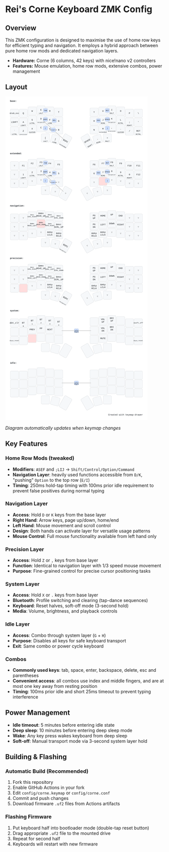 # Rei's Corne Keyboard ZMK Config

## Overview

This ZMK configuration is designed to maximise the use of home row keys for efficient
typing and navigation. It employs a hybrid approach between pure home row mods and
dedicated navigation layers.

- **Hardware:** Corne (6 columns, 42 keys) with nice!nano v2 controllers
- **Features:** Mouse emulation, home row mods, extensive combos, power management

## Layout

![Layout](./layout.svg)

_Diagram automatically updates when keymap changes_

## Key Features

### Home Row Mods (tweaked)

- **Modifiers**: `ASEF` and `;LIJ` -> `Shift/Control/Option/Command`
- **Navigation Layer**: heavily used functions accessible from `D/K`, "pushing" `Option`
  to the top row (`E/I`)
- **Timing**: 250ms hold-tap timing with 100ms prior idle requirement to prevent false
  positives during normal typing

### Navigation Layer

- **Access**: Hold `D` or `K` keys from the base layer
- **Right Hand**: Arrow keys, page up/down, home/end
- **Left Hand**: Mouse movement and scroll control
- **Design**: Both hands can activate layer for versatile usage patterns
- **Mouse Control**: Full mouse functionality available from left hand only

### Precision Layer

- **Access**: Hold `Z` or `,` keys from base layer
- **Function**: Identical to navigation layer with 1/3 speed mouse movement
- **Purpose**: Fine-grained control for precise cursor positioning tasks

### System Layer

- **Access**: Hold `X` or `.` keys from base layer
- **Bluetooth**: Profile switching and clearing (tap-dance sequences)
- **Keyboard**: Reset halves, soft-off mode (3-second hold)
- **Media**: Volume, brightness, and playback controls

### Idle Layer

- **Access**: Combo through system layer (`G` + `H`)
- **Purpose**: Disables all keys for safe keyboard transport
- **Exit**: Same combo or power cycle keyboard

### Combos

- **Commonly used keys**: tab, space, enter, backspace, delete, esc and parentheses
- **Convenient access**: all combos use index and middle fingers, and are at most one
  key away from resting position
- **Timing**: 100ms prior idle and short 25ms timeout to prevent typing interference

## Power Management

- **Idle timeout**: 5 minutes before entering idle state
- **Deep sleep**: 10 minutes before entering deep sleep mode
- **Wake**: Any key press wakes keyboard from deep sleep
- **Soft-off**: Manual transport mode via 3-second system layer hold

## Building & Flashing

### Automatic Build (Recommended)

1. Fork this repository
2. Enable GitHub Actions in your fork
3. Edit `config/corne.keymap` or `config/corne.conf`
4. Commit and push changes
5. Download firmware `.uf2` files from Actions artifacts

### Flashing Firmware

1. Put keyboard half into bootloader mode (double-tap reset button)
2. Drag appropriate `.uf2` file to the mounted drive
3. Repeat for second half
4. Keyboards will restart with new firmware
